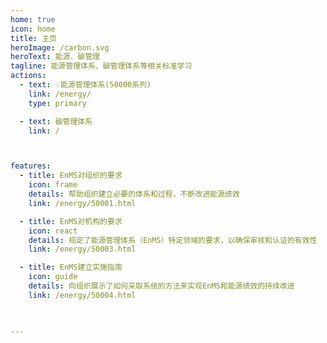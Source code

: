 ```yaml
---
home: true
icon: home
title: 主页
heroImage: /carbon.svg
heroText: 能源、碳管理
tagline: 能源管理体系、碳管理体系等相关标准学习
actions:
  - text: 💡能源管理体系(50000系列)
    link: /energy/
    type: primary

  - text: 碳管理体系
    link: /



features:
  - title: EnMS对组织的要求
    icon: frame
    details: 帮助组织建立必要的体系和过程，不断改进能源绩效
    link: /energy/50001.html

  - title: EnMS对机构的要求
    icon: react
    details: 规定了能源管理体系（EnMS）特定领域的要求，以确保审核和认证的有效性
    link: /energy/50003.html

  - title: EnMS建立实施指南
    icon: guide
    details: 向组织展示了如何采取系统的方法来实现EnMS和能源绩效的持续改进
    link: /energy/50004.html

    

---
```


